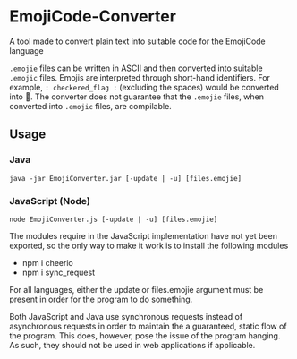 # EmojiCode-Converter
A tool made to convert plain text into suitable code for the EmojiCode language

`.emojie` files can be written in ASCII and then converted into suitable `.emojic` files. Emojis are interpreted through
short-hand identifiers. For example, `: checkered_flag :` (excluding the spaces) would be converted into 🏁. The converter does not guarantee that the `.emojie` files, when converted into `.emojic` files, are compilable.

## Usage
### Java
```
java -jar EmojiConverter.jar [-update | -u] [files.emojie]
```
### JavaScript (Node)
```
node EmojiConverter.js [-update | -u] [files.emojie]
```
The modules require in the JavaScript implementation have not yet been exported, so the only way to make it work is to install the following modules
- npm i cheerio
- npm i sync_request

For all languages, either the update or files.emojie argument must be present in order for the program to do something.

Both JavaScript and Java use synchronous requests instead of asynchronous requests in order to maintain the a guaranteed, static flow of the program. This does, however, pose the issue of the program hanging. As such, they should not be used in web applications if applicable.
